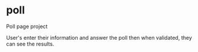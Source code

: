 # poll
Poll page project

User's enter their information and answer the poll then when validated, they can see the results.

